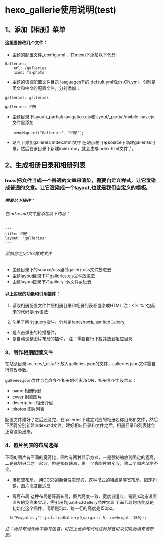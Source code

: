 # hexo_gallerie使用说明(test)
## 1、添加【相册】菜单
#### 这里要修改几个文件：
* 主题的配置文件_config.yml ，在menu下添加以下代码:
```
Galleries:
    url: /galleries
    icon: fa-photo
```
* 主题的语言配置文件目录 languages下的 default.yml和zh-CN.yml，分别是英文和中文的配置文件，分别添加：
```
galleries: galleries

galleries: 相册
```
* 主题目录下layout/_partial/navigation.ejs和layout/_partial/mobile-nav.ejs文件里添加
```
    menuMap.set("Galleries", "相册");
```
* 站点下添加galleries/index.html文件
在站点根目录source下新建galleries目录，然后在该目录下新建index.md，就会生成index.html文件了。

## 2、生成相册目录和相册列表
### hexo把文件当成一个普通的文章来渲染，需要自定义样式，让它渲染成普通的文章。让它渲染成一个layout,也就是我们自定义的模板。
##### 需要以下操作：
###### 在index.md文件里添加以下内容：
```
---
title: 相册
layout: "galleries"
---
```
###### 添加自定义CSS样式文件
+ 主题目录下的source/css里将gallery.css文件放进去
+ 主题layout目录下将galleries.ejs文件放进去
+ 主题layout目录下将gallery.ejs文件放进去

#### 以上实现的功能和引用插件：
1. 读取相册配置文件并把相册目录和相册列表都渲染成HTML
注：<% %>包起来的代码是ejs语法

2. 引用了两个jquery插件，分别是fancybox和justifiedGallery,
* 是点击弹出的轮播插件，
* 是自动调整图片布局的插件，
注：需要自行下载并放到相应目录

### 3、制作相册配置文件
在站点目录sources/_data/下放入galleries.json的文件，galleries.json文件需自行修改参数。

galleries.json文件为包含多个相册的列表JSON，相册各个字段含义：
* name 相册标题
* cover 封面图片
* description 相册介绍
* photos 图片列表

配置文件建好了之后还没完，在galleries下建立对应的相册名称目录和文件，然后下面再分别新建index.md文件，建好相应目录和文件之后，相册目录和列表就会正常渲染出来。

### 4、照片列表的布局选择
不同的图片有不同的宽高比，图片有两种显示方式，一是强制缩放到固定的宽高，二是裁切只显示一部分，但是都有缺点，第一个会图片会变形，第二个图片显示不全。

+ 瀑布流布局，
用CCS3的新特性实现的，这种模式的特点是等宽布局，固定列数，图片高度自适应

+ 等高布局
这种布局是等高布局，图片高度一致，宽度自适应，需要js动态设置图片的宽高来实现，需引用的justifiedGallery插件实现
下面代码的功能就是初始化这个插件，间距是5px，每一行的高度是150px。
```
  $("#mygallery").justifiedGallery({margins: 5, rowHeight: 150});
```

###### 注：两种布局代码中都有包含，可把上面那句代码注释掉就可以切换到瀑布流布局。
